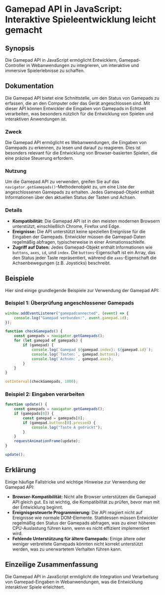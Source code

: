 <!--
Meta Description: # Gamepad API in JavaScript: Interaktive Spieleentwicklung leicht gemacht ## Synopsis Die Gamepad API in JavaScript ermöglicht Entwicklern, Gamepad-Co...
Meta Keywords: gamepad, die, gamepads, api, und
-->

# Gamepad API in JavaScript: Interaktive Spieleentwicklung leicht gemacht

## Synopsis
Die Gamepad API in JavaScript ermöglicht Entwicklern, Gamepad-Controller in Webanwendungen zu integrieren, um interaktive und immersive Spielerlebnisse zu schaffen.

## Dokumentation
Die Gamepad API bietet eine Schnittstelle, um den Status von Gamepads zu erfassen, die an den Computer oder das Gerät angeschlossen sind. Mit dieser API können Entwickler die Eingaben von Gamepads in Echtzeit verarbeiten, was besonders nützlich für die Entwicklung von Spielen und interaktiven Anwendungen ist.

### Zweck
Die Gamepad API ermöglicht es Webanwendungen, die Eingaben von Gamepads zu erkennen, zu lesen und darauf zu reagieren. Dies ist besonders relevant für die Entwicklung von Browser-basierten Spielen, die eine präzise Steuerung erfordern.

### Nutzung
Um die Gamepad API zu verwenden, greifen Sie auf das `navigator.getGamepads()`-Methodenobjekt zu, um eine Liste der angeschlossenen Gamepads zu erhalten. Jedes Gamepad-Objekt enthält Informationen über den aktuellen Status der Tasten und Achsen.

### Details
- **Kompatibilität:** Die Gamepad API ist in den meisten modernen Browsern unterstützt, einschließlich Chrome, Firefox und Edge.
- **Ereignisse:** Die API unterstützt keine speziellen Ereignisse für die Eingaben der Gamepads. Entwickler müssen die Gamepad-Daten regelmäßig abfragen, typischerweise in einer Animationsschleife.
- **Zugriff auf Daten:** Jedes Gamepad-Objekt enthält Informationen wie `buttons`, `axes`, `id`, und `index`. Die `buttons`-Eigenschaft ist ein Array, das den Status jeder Taste repräsentiert, während die `axes`-Eigenschaft die Achsenbewegungen (z.B. Joysticks) beschreibt.

## Beispiele
Hier sind einige grundlegende Beispiele zur Verwendung der Gamepad API:

### Beispiel 1: Überprüfung angeschlossener Gamepads
```javascript
window.addEventListener("gamepadconnected", (event) => {
    console.log("Gamepad verbunden:", event.gamepad.id);
});

function checkGamepads() {
    const gamepads = navigator.getGamepads();
    for (let gamepad of gamepads) {
        if (gamepad) {
            console.log(`Gamepad ${gamepad.index}: ${gamepad.id}`);
            console.log(`Tasten:`, gamepad.buttons);
            console.log(`Achsen:`, gamepad.axes);
        }
    }
}

setInterval(checkGamepads, 1000);
```

### Beispiel 2: Eingaben verarbeiten
```javascript
function update() {
    const gamepads = navigator.getGamepads();
    if (gamepads[0]) {
        const gamepad = gamepads[0];
        if (gamepad.buttons[0].pressed) {
            console.log("Taste A gedrückt");
        }
    }
    requestAnimationFrame(update);
}

update();
```

## Erklärung
Einige häufige Fallstricke und wichtige Hinweise zur Verwendung der Gamepad API:

- **Browser-Kompatibilität:** Nicht alle Browser unterstützen die Gamepad API gleich gut. Es ist wichtig, die Kompatibilität zu prüfen, bevor man mit der Entwicklung beginnt.
- **Ereignisgesteuerte Programmierung:** Die API reagiert nicht auf Ereignisse wie normale DOM-Elemente. Stattdessen müssen Entwickler regelmäßig den Status der Gamepads abfragen, was zu einer höheren CPU-Auslastung führen kann, wenn es nicht effizient implementiert wird.
- **Fehlende Unterstützung für ältere Gamepads:** Einige ältere oder weniger verbreitete Gamepads könnten nicht korrekt unterstützt werden, was zu unerwartetem Verhalten führen kann.

## Einzeilige Zusammenfassung
Die Gamepad API in JavaScript ermöglicht die Integration und Verarbeitung von Gamepad-Eingaben in Webanwendungen, was die Entwicklung interaktiver Spiele erleichtert.